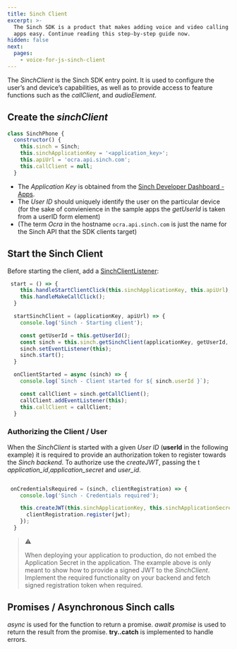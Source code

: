 ```yaml
---
title: Sinch Client
excerpt: >-
  The Sinch SDK is a product that makes adding voice and video calling to mobile
  apps easy. Continue reading this step-by-step guide now.
hidden: false
next:
  pages:
    - voice-for-js-sinch-client
---
```


The _SinchClient_ is the Sinch SDK entry point. It is used to configure the user’s and device’s capabilities, as well as to provide access to feature functions such as the _callClient_, and _audioElement_.

## Create the _sinchClient_

```javascript
class SinchPhone {
  constructor() {
    this.sinch = Sinch;
    this.sinchApplicationKey = '<application_key>';
    this.apiUrl = 'ocra.api.sinch.com';
    this.callClient = null;
  }
```
* The _Application Key_ is obtained from the [Sinch Developer Dashboard - Apps](https://portal.sinch.com/#/apps). 
* The _User ID_ should uniquely identify the user on the particular device (for the sake of convienience in the sample apps the _getUserId_ is taken from a userID form element)
* (The term _Ocra_ in the hostname `ocra.api.sinch.com` is just the name for the Sinch API that the SDK clients target)

## Start the Sinch Client

Before starting the client, add a [SinchClientListener](reference\index.html):

```javascript
 start = () => {
    this.handleStartClientClick(this.sinchApplicationKey, this.apiUrl);
    this.handleMakeCallClick();
  }

  startSinchClient = (applicationKey, apiUrl) => {
    console.log('Sinch - Starting client');

    const getUserId = this.getUserId();
    const sinch = this.sinch.getSinchClient(applicationKey, getUserId, apiUrl);
    sinch.setEventListener(this);
    sinch.start();
  }

  onClientStarted = async (sinch) => {
    console.log(`Sinch - Client started for ${ sinch.userId }`);

    const callClient = sinch.getCallClient();
    callClient.addEventListener(this);
    this.callClient = callClient;
  }
```

### Authorizing the Client / User

When the _SinchClient_ is started with a given _User ID_ (__userId__ in the following example) it is required to provide an authorization token to register towards the _Sinch backend_. To authorize use the _createJWT_, passing the t _application_id_,_application_secret_ and _user_id_. 

```javascript

 onCredentialsRequired = (sinch, clientRegistration) => {
    console.log('Sinch - Credentials required');

    this.createJWT(this.sinchApplicationKey, this.sinchApplicationSecret, sinch.userId).then((jwt) => {
      clientRegistration.register(jwt);
    });
  }

```
> ⚠
>
> When deploying your application to production, do not embed the Application Secret in the application. The example above is only meant to show how to provide a signed JWT to the _SinchClient_. Implement the required functionality on your backend and fetch signed registration token when required.

## Promises / Asynchronous Sinch calls

_async_ is used for the function to return a promise. _await promise_ is used to return the result from the promise.  __try..catch__ is implemented to handle errors.
